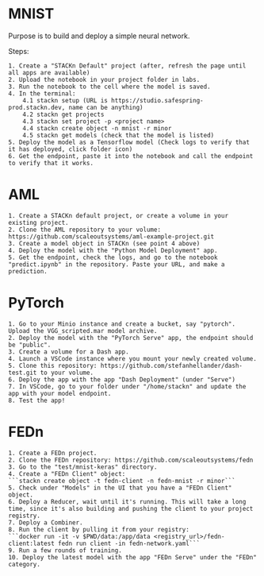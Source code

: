 # MNIST

Purpose is to build and deploy a simple neural network.

Steps:

    1. Create a "STACKn Default" project (after, refresh the page until all apps are available)
    2. Upload the notebook in your project folder in labs.
    3. Run the notebook to the cell where the model is saved.
    4. In the terminal:
        4.1 stackn setup (URL is https://studio.safespring-prod.stackn.dev, name can be anything)
        4.2 stackn get projects
        4.3 stackn set project -p <project name>
        4.4 stackn create object -n mnist -r minor
        4.5 stackn get models (check that the model is listed)
    5. Deploy the model as a Tensorflow model (Check logs to verify that it has deployed, click folder icon)
    6. Get the endpoint, paste it into the notebook and call the endpoint to verify that it works.


# AML

    1. Create a STACKn default project, or create a volume in your existing project.
    2. Clone the AML repository to your volume: https://github.com/scaleoutsystems/aml-example-project.git
    3. Create a model object in STACKn (see point 4 above)
    4. Deploy the model with the "Python Model Deployment" app.
    5. Get the endpoint, check the logs, and go to the notebook "predict.ipynb" in the repository. Paste your URL, and make a prediction.

# PyTorch

    1. Go to your Minio instance and create a bucket, say "pytorch". Upload the VGG_scripted.mar model archive.
    2. Deploy the model with the "PyTorch Serve" app, the endpoint should be "public".
    3. Create a volume for a Dash app.
    4. Launch a VSCode instance where you mount your newly created volume.
    5. Clone this repository: https://github.com/stefanhellander/dash-test.git to your volume.
    6. Deploy the app with the app "Dash Deployment" (under "Serve")
    7. In VSCode, go to your folder under "/home/stackn" and update the app with your model endpoint.
    8. Test the app!

# FEDn

    1. Create a FEDn project.
    2. Clone the FEDn repository: https://github.com/scaleoutsystems/fedn
    3. Go to the "test/mnist-keras" directory.
    4. Create a "FEDn Client" object:
    ```stackn create object -t fedn-client -n fedn-mnist -r minor```
    5. Check under "Models" in the UI that you have a "FEDn Client" object.
    6. Deploy a Reducer, wait until it's running. This will take a long time, since it's also building and pushing the client to your project registry.
    7. Deploy a Combiner.
    8. Run the client by pulling it from your registry:
    ```docker run -it -v $PWD/data:/app/data <registry_url>/fedn-client:latest fedn run client -in fedn-network.yaml```
    9. Run a few rounds of training.
    10. Deploy the latest model with the app "FEDn Serve" under the "FEDn" category.
